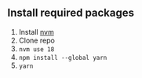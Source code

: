 ## Install required packages

1. Install [nvm](https://github.com/nvm-sh/nvm#install--update-script)
2. Clone repo
3. `nvm use 18`
4. `npm install --global yarn`
5. `yarn`
